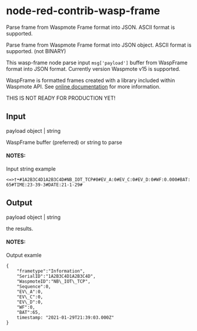 # node-red-contrib-wasp-frame

Parse frame from Waspmote Frame format into JSON. ASCII format is supported.

Parse frame from Waspmote Frame format into JSON object. ASCII format is supported. (not BINARY)

This wasp-frame node parse input `msg['payload']` buffer from WaspFrame format into JSON format. Currently version Waspmote v15 is supported.

WaspFrame is formatted frames created with a library included within Waspmote API. See [online documentation](https://development.libelium.com/data-frame-programming-guide/) for more information.

THIS IS NOT READY FOR PRODUCTION YET!

## Input

payload object | string

WaspFrame buffer (preferred) or string to parse

#### NOTES:  
Input string example

```<=>†•#1A2B3C4D1A2B3C4D#NB_IOT_TCP#0#EV_A:0#EV_C:0#EV_D:0#WF:0.000#BAT:65#TIME:23-39-3#DATE:21-1-29#```

## Output

payload object | string

the results.

#### NOTES:  
Output examle  

```
{
	"frametype":"Information",
	"SerialID":"1A2B3C4D1A2B3C4D",
	"WaspmoteID":"NB\_IOT\_TCP",
	"Sequence":0,
	"EV\_A":0,
	"EV\_C":0,
	"EV\_D":0,
	"WF":0,
	"BAT":65,
	timestamp: "2021-01-29T21:39:03.000Z"
}
```